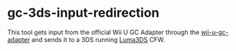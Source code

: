 # gc-3ds-input-redirection
This tool gets input from the official Wii U GC Adapter through the [wii-u-gc-adapter](https://github.com/ToadKing/wii-u-gc-adapter) and sends it to a 3DS running [Luma3DS](https://github.com/AuroraWright/Luma3DS) CFW.
